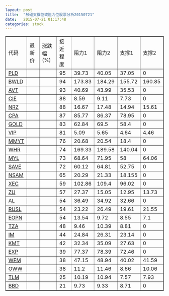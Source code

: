 ```yaml
---
layout: post
title:  "触碰支撑位或阻力位股票分析20150721"
date:   2015-07-21 01:17:48
categories: stock
---
```

<script type="text/javascript">
var stockList = []
stockList.push('gb_pld');
stockList.push('gb_bwld');
stockList.push('gb_avt');
stockList.push('gb_cie');
stockList.push('gb_nrz');
stockList.push('gb_cpa');
stockList.push('gb_gold');
stockList.push('gb_vip');
stockList.push('gb_mmyt');
stockList.push('gb_whr');
stockList.push('gb_myl');
stockList.push('gb_save');
stockList.push('gb_nsam');
stockList.push('gb_xec');
stockList.push('gb_zu');
stockList.push('gb_al');
stockList.push('gb_rusl');
stockList.push('gb_eopn');
stockList.push('gb_tza');
stockList.push('gb_im');
stockList.push('gb_kmt');
stockList.push('gb_exp');
stockList.push('gb_wfm');
stockList.push('gb_oww');
stockList.push('gb_tlm');
stockList.push('gb_bbd');
</script>
<table border="1">
 <tr>
 <td>代码</td>
 <td>最新价</td>
 <td>涨跌幅(%)</td>
 <td>接近程度</td>
 <td>阻力1</td>
 <td>阻力2</td>
 <td>支撑1</td>
 <td>支撑2</td>
</tr>
  <tr id="pld" class="red">
  <td><a href="http://stock.finance.sina.com.cn/usstock/quotes/PLD.html" target="_blank">PLD</a></td><td></td><td></td><td>95</td><td>39.73</td><td>40.05</td><td>37.05</td><td>0</td></tr>
  <tr id="bwld" class="red">
  <td><a href="http://stock.finance.sina.com.cn/usstock/quotes/BWLD.html" target="_blank">BWLD</a></td><td></td><td></td><td>94</td><td>173.83</td><td>184.29</td><td>155.72</td><td>160.85</td></tr>
  <tr id="avt" class="red">
  <td><a href="http://stock.finance.sina.com.cn/usstock/quotes/AVT.html" target="_blank">AVT</a></td><td></td><td></td><td>93</td><td>40.69</td><td>43.99</td><td>35.53</td><td>0</td></tr>
  <tr id="cie" class="green">
  <td><a href="http://stock.finance.sina.com.cn/usstock/quotes/CIE.html" target="_blank">CIE</a></td><td></td><td></td><td>88</td><td>8.59</td><td>9.11</td><td>7.73</td><td>0</td></tr>
  <tr id="nrz" class="green">
  <td><a href="http://stock.finance.sina.com.cn/usstock/quotes/NRZ.html" target="_blank">NRZ</a></td><td></td><td></td><td>88</td><td>16.67</td><td>17.48</td><td>14.94</td><td>15.61</td></tr>
  <tr id="cpa" class="green">
  <td><a href="http://stock.finance.sina.com.cn/usstock/quotes/CPA.html" target="_blank">CPA</a></td><td></td><td></td><td>87</td><td>85.77</td><td>86.37</td><td>78.95</td><td>0</td></tr>
  <tr id="gold" class="green">
  <td><a href="http://stock.finance.sina.com.cn/usstock/quotes/GOLD.html" target="_blank">GOLD</a></td><td></td><td></td><td>83</td><td>62.84</td><td>69.5</td><td>58.4</td><td>0</td></tr>
  <tr id="vip" class="red">
  <td><a href="http://stock.finance.sina.com.cn/usstock/quotes/VIP.html" target="_blank">VIP</a></td><td></td><td></td><td>81</td><td>5.09</td><td>5.65</td><td>4.64</td><td>4.46</td></tr>
  <tr id="mmyt" class="red">
  <td><a href="http://stock.finance.sina.com.cn/usstock/quotes/MMYT.html" target="_blank">MMYT</a></td><td></td><td></td><td>76</td><td>20.68</td><td>20.54</td><td>18.4</td><td>0</td></tr>
  <tr id="whr" class="red">
  <td><a href="http://stock.finance.sina.com.cn/usstock/quotes/WHR.html" target="_blank">WHR</a></td><td></td><td></td><td>74</td><td>169.33</td><td>189.58</td><td>140.04</td><td>0</td></tr>
  <tr id="myl" class="red">
  <td><a href="http://stock.finance.sina.com.cn/usstock/quotes/MYL.html" target="_blank">MYL</a></td><td></td><td></td><td>73</td><td>68.64</td><td>71.95</td><td>58</td><td>64.06</td></tr>
  <tr id="save" class="red">
  <td><a href="http://stock.finance.sina.com.cn/usstock/quotes/SAVE.html" target="_blank">SAVE</a></td><td></td><td></td><td>72</td><td>60.12</td><td>64.81</td><td>52.75</td><td>0</td></tr>
  <tr id="nsam" class="green">
  <td><a href="http://stock.finance.sina.com.cn/usstock/quotes/NSAM.html" target="_blank">NSAM</a></td><td></td><td></td><td>65</td><td>20.29</td><td>21.33</td><td>18.155</td><td>0</td></tr>
  <tr id="xec" class="red">
  <td><a href="http://stock.finance.sina.com.cn/usstock/quotes/XEC.html" target="_blank">XEC</a></td><td></td><td></td><td>59</td><td>102.86</td><td>109.4</td><td>96.02</td><td>0</td></tr>
  <tr id="zu" class="green">
  <td><a href="http://stock.finance.sina.com.cn/usstock/quotes/ZU.html" target="_blank">ZU</a></td><td></td><td></td><td>57</td><td>27.37</td><td>15.05</td><td>12.95</td><td>13.73</td></tr>
  <tr id="al" class="red">
  <td><a href="http://stock.finance.sina.com.cn/usstock/quotes/AL.html" target="_blank">AL</a></td><td></td><td></td><td>54</td><td>36.49</td><td>34.92</td><td>32.66</td><td>0</td></tr>
  <tr id="rusl" class="green">
  <td><a href="http://stock.finance.sina.com.cn/usstock/quotes/RUSL.html" target="_blank">RUSL</a></td><td></td><td></td><td>54</td><td>23.22</td><td>26.49</td><td>19.61</td><td>21.55</td></tr>
  <tr id="eopn" class="green">
  <td><a href="http://stock.finance.sina.com.cn/usstock/quotes/EOPN.html" target="_blank">EOPN</a></td><td></td><td></td><td>54</td><td>13.54</td><td>9.72</td><td>8.55</td><td>7.1</td></tr>
  <tr id="tza" class="red">
  <td><a href="http://stock.finance.sina.com.cn/usstock/quotes/TZA.html" target="_blank">TZA</a></td><td></td><td></td><td>48</td><td>9.46</td><td>10.39</td><td>8.81</td><td>0</td></tr>
  <tr id="im" class="red">
  <td><a href="http://stock.finance.sina.com.cn/usstock/quotes/IM.html" target="_blank">IM</a></td><td></td><td></td><td>44</td><td>24.84</td><td>26.31</td><td>23.14</td><td>0</td></tr>
  <tr id="kmt" class="green">
  <td><a href="http://stock.finance.sina.com.cn/usstock/quotes/KMT.html" target="_blank">KMT</a></td><td></td><td></td><td>42</td><td>32.34</td><td>35.09</td><td>27.63</td><td>0</td></tr>
  <tr id="exp" class="red">
  <td><a href="http://stock.finance.sina.com.cn/usstock/quotes/EXP.html" target="_blank">EXP</a></td><td></td><td></td><td>39</td><td>77.37</td><td>78.39</td><td>72.46</td><td>0</td></tr>
  <tr id="wfm" class="green">
  <td><a href="http://stock.finance.sina.com.cn/usstock/quotes/WFM.html" target="_blank">WFM</a></td><td></td><td></td><td>38</td><td>47.15</td><td>48.94</td><td>40.02</td><td>41.59</td></tr>
  <tr id="oww" class="red">
  <td><a href="http://stock.finance.sina.com.cn/usstock/quotes/OWW.html" target="_blank">OWW</a></td><td></td><td></td><td>38</td><td>11.2</td><td>11.46</td><td>8.66</td><td>10.06</td></tr>
  <tr id="tlm" class="green">
  <td><a href="http://stock.finance.sina.com.cn/usstock/quotes/TLM.html" target="_blank">TLM</a></td><td></td><td></td><td>25</td><td>10.19</td><td>10.94</td><td>7.57</td><td>7.93</td></tr>
  <tr id="bbd" class="green">
  <td><a href="http://stock.finance.sina.com.cn/usstock/quotes/BBD.html" target="_blank">BBD</a></td><td></td><td></td><td>21</td><td>9.73</td><td>9.33</td><td>8.71</td><td>0</td></tr>
</table>
